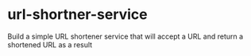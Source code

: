 # url-shortner-service
Build a simple URL shortener service that will accept a URL and return a shortened URL as a result
